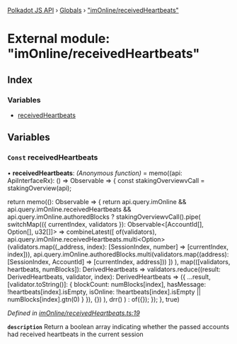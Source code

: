 [Polkadot JS API](../README.md) › [Globals](../globals.md) › ["imOnline/receivedHeartbeats"](_imonline_receivedheartbeats_.md)

# External module: "imOnline/receivedHeartbeats"

## Index

### Variables

* [receivedHeartbeats](_imonline_receivedheartbeats_.md#const-receivedheartbeats)

## Variables

### `Const` receivedHeartbeats

• **receivedHeartbeats**: *(Anonymous function)* =  memo((api: ApiInterfaceRx): () => Observable<DerivedHeartbeats> => {
  const stakingOverviewvCall = stakingOverview(api);

  return memo((): Observable<DerivedHeartbeats> => {
    return api.query.imOnline && api.query.imOnline.receivedHeartbeats && api.query.imOnline.authoredBlocks
      ? stakingOverviewvCall().pipe(
        switchMap(({ currentIndex, validators }): Observable<[AccountId[], Option<Bytes>[], u32[]]> =>
          combineLatest([
            of(validators),
            api.query.imOnline.receivedHeartbeats.multi<Option<Bytes>>(validators.map((_address, index): [SessionIndex, number] => [currentIndex, index])),
            api.query.imOnline.authoredBlocks.multi<u32>(validators.map((address): [SessionIndex, AccountId] => [currentIndex, address]))
          ])
        ),
        map(([validators, heartbeats, numBlocks]): DerivedHeartbeats =>
          validators.reduce((result: DerivedHeartbeats, validator, index): DerivedHeartbeats => ({
            ...result,
            [validator.toString()]: {
              blockCount: numBlocks[index],
              hasMessage: !heartbeats[index].isEmpty,
              isOnline: !heartbeats[index].isEmpty || numBlocks[index].gtn(0)
            }
          }), {})
        ),
        drr()
      )
      : of({});
  });
}, true)

*Defined in [imOnline/receivedHeartbeats.ts:19](https://github.com/polkadot-js/api/blob/8d3cb72189/packages/api-derive/src/imOnline/receivedHeartbeats.ts#L19)*

**`description`** Return a boolean array indicating whether the passed accounts had received heartbeats in the current session

